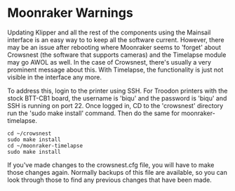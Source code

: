 # Moonraker Warnings
Updating Klipper and all the rest of the components using the Mainsail interface is an easy way to to keep all the software current. 
However, there may be an issue after rebooting where Moonraker seems to 'forget' about Crowsnest (the software that supports cameras) and the Timelapse module may go AWOL as well. 
In the case of Crowsnest, there's usually a very prominent message about this. With Timelapse, the functionality is just not visible in the interface any more.

To address this, login to the printer using SSH. For Troodon printers with the stock BTT-CB1 board, the username is 'biqu' and the password is 'biqu' and SSH is running on port 22. 
Once logged in, CD to the 'crowsnest' directory run the 'sudo make install' command. Then do the same for moonraker-timelapse. 
```
cd ~/crowsnest
sudo make install
cd ~/moonraker-timelapse
sudo make install
```
If you've made changes to the crowsnest.cfg file, you will have to make those changes again. Normally backups of this file are available, so you can look through those to find any previous changes that have been made.
